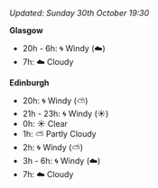 *Updated: Sunday 30th October 19:30*

**Glasgow**

* 20h - 6h: :cyclone: Windy (:cloud:)
* 7h: :cloud: Cloudy

**Edinburgh**

* 20h: :cyclone: Windy (:partly_sunny:)
* 21h - 23h: :cyclone: Windy (:sunny:)
* 0h: :sunny: Clear
* 1h: :partly_sunny: Partly Cloudy
* 2h: :cyclone: Windy (:partly_sunny:)
* 3h - 6h: :cyclone: Windy (:cloud:)
* 7h: :cloud: Cloudy
